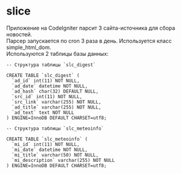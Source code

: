 # slice

Приложение на CodeIgniter парсит 3 сайта-источника для сбора новостей.<br>
Парсер запускается по cron 3 раза в день. Используется класс simple_html_dom.<br>
Используются 2 таблицы базы данных:<br>

	-- Структура таблицы `slc_digest`

	CREATE TABLE `slc_digest` (
	  `ad_id` int(11) NOT NULL,
	  `ad_date` datetime NOT NULL,
	  `ad_hash` char(32) DEFAULT NULL,
	  `src_id` int(11) NOT NULL,
	  `src_link` varchar(255) NOT NULL,
	  `ad_title` varchar(255) NOT NULL,
	  `ad_text` text NOT NULL
	) ENGINE=InnoDB DEFAULT CHARSET=utf8;

	-- Структура таблицы `slc_meteoinfo`

	CREATE TABLE `slc_meteoinfo` (
	  `mi_id` int(11) NOT NULL,
	  `mi_date` datetime NOT NULL,
	  `mi_title` varchar(50) NOT NULL,
	  `mi_description` varchar(255) NOT NULL
	) ENGINE=InnoDB DEFAULT CHARSET=utf8;